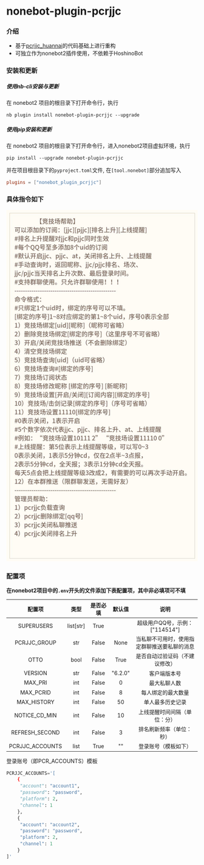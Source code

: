 # nonebot-plugin-pcrjjc

### 介绍

* 基于[pcrjjc_huannai](https://github.com/SonderXiaoming/pcrjjc_huannai)的代码基础上进行重构
* 可独立作为nonebot2插件使用，不依赖于HoshinoBot



### 安装和更新

##### 使用nb-cli安装与更新
在 nonebot2 项目的根目录下打开命令行，执行
```shell
nb plugin install nonebot-plugin-pcrjjc --upgrade
```
##### 使用pip安装和更新
在 nonebot2 项目的根目录下打开命令行，进入nonebot2项目虚拟环境，执行
```shell
pip install --upgrade nonebot-plugin-pcrjjc
```
并在项目根目录下的`pyproject.toml`文件, 在`[tool.nonebot]`部分追加写入
```toml
plugins = ["nonebot_plugin_pcrjjc"]
```



### 具体指令如下

![竞技场帮助指令](./img/help.png)



### 配置项

**在nonebot2项目中的`.env`开头的文件添加下表配置项，其中非必填项可不填**

|      配置项       |    类型     | 是否必填  |   默认值   |           说明           |
|:--------------:|:---------:|:-----:|:-------:|:----------------------:|
|   SUPERUSERS   | list[str] | True  |         | 超级用户QQ号，示例：["114514"]  |
|  PCRJJC_GROUP  |    str    | False |  None   | 当私聊不可用时，使用指定群聊推送要私聊的消息 |
|      OTTO      |   bool    | False |  True   |    是否自动过验证码（不建议修改）     |
|    VERSION     |    str    | False | "6.2.0" |         客户端版本号         |
|    MAX_PRI     |    int    | False |    0    |         最大私聊人数         |
|   MAX_PCRID    |    int    | False |    8    |       每人绑定的最大数量        |
|  MAX_HISTORY   |    int    | False |   50    |        单人最多历史记录        |
| NOTICE_CD_MIN  |    int    | False |   10    |     上线提醒时间间隔（单位：分）     |
| REFRESH_SECOND |    int    | False |    3    |      排名刷新频率（单位：秒）      |
|  PCRJJC_ACCOUNTS  |   list    | True  |    ""     |       登录账号（模板如下）       |

登录账号（即PCR_ACCOUNTS）模板
```python
PCRJJC_ACCOUNTS='[
    {
     "account": "account1",
     "password": "password",
     "platform": 2,
     "channel": 1
    },
    {
     "account": "account2",
     "password": "password",
     "platform": 2,
     "channel": 1
    }
]'
```

